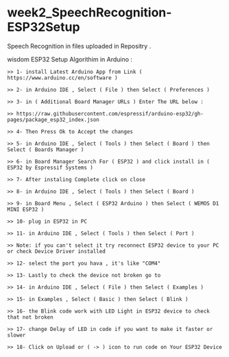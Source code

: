 # week2_SpeechRecognition-ESP32Setup

Speech Recognition in files uploaded in Repositry .

wisdom ESP32 Setup Algorithim in Arduino :

	>> 1- install Latest Arduino App from Link ( https://www.arduino.cc/en/software )
	
	>> 2- in Arduino IDE , Select ( File ) then Select ( Preferences )
	
	>> 3- in ( Additional Board Manager URLs ) Enter The URL below :
	
	>> https://raw.githubusercontent.com/espressif/arduino-esp32/gh-pages/package_esp32_index.json
	
	>> 4- Then Press Ok to Accept the changes
	
	>> 5- in Arduino IDE , Select ( Tools ) then Select ( Board ) then Select ( Boards Manager )
	
	>> 6- in Board Manager Search For ( ESP32 ) and click install in ( ESP32 by Espressif Systems )
	
	>> 7- After instaling Complete click on close 
	
	>> 8- in Arduino IDE , Select ( Tools ) then Select ( Board )
	
	>> 9- in Board Menu , Select ( ESP32 Arduino ) then Select ( WEMOS D1 MINI ESP32 )
	
	>> 10- plug in ESP32 in PC 
	
	>> 11- in Arduino IDE , Select ( Tools ) then Select ( Port )
	
	>> Note: if you can't select it try reconnect ESP32 device to your PC or check Device Driver installed
	
	>> 12- select the port you hava , it's like "COM4"
	
	>> 13- Lastly to check the device not broken go to 
	
	>> 14- in Arduino IDE , Select ( File ) then Select ( Examples )
	
	>> 15- in Examples , Select ( Basic ) then Select ( Blink )
	
	>> 16- the Blink code work with LED Light in ESP32 device to check that not broken
	
	>> 17- change Delay of LED in code if you want to make it faster or slower
	
	>> 18- Click on Upload or ( -> ) icon to run code on Your ESP32 Device

